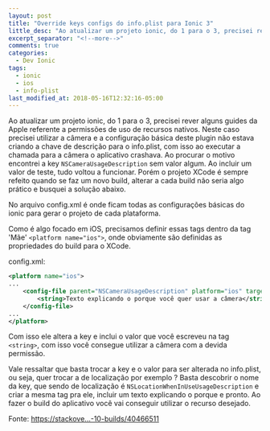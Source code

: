 ```yaml
---
layout: post
title: "Override keys configs do info.plist para Ionic 3"
little_desc: "Ao atualizar um projeto ionic, do 1 para o 3, precisei rever alguns..."
excerpt_separator: "<!--more-->"
comments: true
categories:
  - Dev Ionic
tags:
  - ionic
  - ios
  - info-plist
last_modified_at: 2018-05-16T12:32:16-05:00
---
```


Ao atualizar um projeto ionic, do 1 para o 3, precisei rever alguns guides da Apple referente a permissões de uso de recursos nativos.
Neste caso precisei utilizar a câmera e a configuração básica deste plugin não estava criando a chave de descrição para o info.plist, com isso ao executar a chamada para a câmera o aplicativo crashava. 
Ao procurar o motivo encontrei a key `NSCameraUsageDescription` sem valor algum. Ao incluir um valor de teste, tudo voltou a funcionar. 
Porém o projeto XCode é sempre refeito quando se faz um novo build, alterar a cada build não seria algo prático e busquei a solução abaixo.

No arquivo config.xml é onde ficam todas as configurações básicas do ionic para gerar o projeto de cada plataforma.

Como é algo focado em iOS, precisamos definir essas tags dentro da tag 'Mãe' `<platform name="ios">`, onde obviamente são definidas as propriedades do build para o XCode. 

config.xml:
``` xml
<platform name="ios">
...
    <config-file parent="NSCameraUsageDescription" platform="ios" target="*-Info.plist">
        <string>Texto explicando o porque você quer usar a câmera</string>
    </config-file>
...    
</platform>
```

Com isso ele altera a key e inclui o valor que você escreveu na tag `<string>`, com isso você consegue utilizar a câmera com a devida permissão.

Vale ressaltar que basta trocar a key e o valor para ser alterada no info.plist, ou seja, quer trocar a de localização por exemplo ?
Basta descobrir o nome da key, que sendo de localização é `NSLocationWhenInUseUsageDescription` e criar a mesma tag pra ele, incluir um texto explicando o porque e pronto. Ao fazer o build do aplicativo você vai conseguir utilizar o recurso desejado.


Fonte: [https://stackove...-10-builds/40466511](https://stackoverflow.com/questions/39980700/usage-description-issue-in-ionic-and-ios-10-builds/40466511)